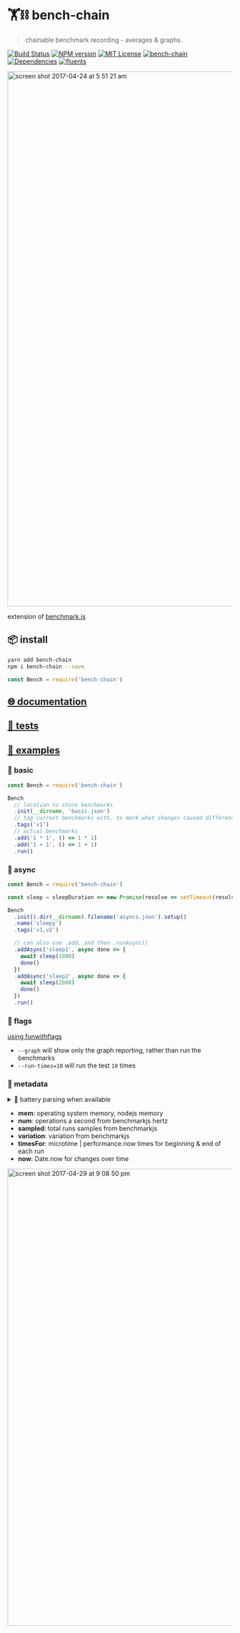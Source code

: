 # 🏋️⛓ bench-chain

> chainable benchmark recording - averages & graphs.

[![Build Status][travis-image]][travis-url]
[![NPM version][bench-chain-npm-image]][bench-chain-npm-url]
[![MIT License][license-image]][license-url]
[![bench-chain][gitter-badge]][gitter-url]
[![Dependencies][david-deps-img]][david-deps-url]
[![fluents][fluents-image]][fluents-url]

[fluents-image]: https://img.shields.io/badge/⛓-fluent-9659F7.svg
[fluents-url]: https://www.npmjs.com/package/flipchain

[bench-chain-npm-image]: https://img.shields.io/npm/v/bench-chain.svg
[bench-chain-npm-url]: https://npmjs.org/package/bench-chain
[license-image]: http://img.shields.io/badge/license-mit-blue.svg?style=flat
[license-url]: https://spdx.org/licenses/mit
[gitter-badge]: https://img.shields.io/gitter/room/bench-chain/pink.svg
[gitter-url]: https://gitter.im/bench-chain/Lobby

[travis-image]: https://travis-ci.org/${org}/bench-chain.svg?branch=master
[travis-url]: https://travis-ci.org/bench-chain/bench-chain

[david-deps-img]: https://david-dm.org/bench-chain/bench-chain.svg
[david-deps-url]: https://david-dm.org/bench-chain/bench-chain

<img width="1199" alt="screen shot 2017-04-24 at 5 51 21 am" src="https://cloud.githubusercontent.com/assets/4022631/25358171/616dcc44-28f5-11e7-80ab-883ce5a9ae9a.png">

<!--
[![Standard JS Style][standard-image]][standard-url]
[standard-image]: https://img.shields.io/badge/%F0%9F%91%95%20code%20style-standard%2Bes6+-blue.svg
[standard-url]: https://github.com/aretecode/eslint-config-aretecode
-->

extension of [benchmark.js](https://benchmarkjs.com/)

## 📦 install
```bash
yarn add bench-chain
npm i bench-chain --save
```

```js
const Bench = require('bench-chain')
```

## [🌐 documentation](./docs)
## [🔬 tests](./tests)
## [📘 examples](./examples)

### 👋 basic
```js
const Bench = require('bench-chain')

Bench
  // location to store benchmarks
  .init(__dirname, 'basic.json')
  // tag current benchmarks with, to mark what changes caused differences
  .tags('v1')
  // actual benchmarks
  .add('1 * 1', () => 1 * 1)
  .add('1 + 1', () => 1 + 1)
  .run()
```

### 💍 async
```js
const Bench = require('bench-chain')

const sleep = sleepDuration => new Promise(resolve => setTimeout(resolve, sleepDuration))

Bench
  .init().dir(__dirname).filename('asyncs.json').setup()
  .name('sleepy')
  .tags('v1,v2')

  // can also use .add, and then .runAsync()
  .addAsync('sleep1', async done => {
    await sleep(1000)
    done()
  })
  .addAsync('sleep2', async done => {
    await sleep(2000)
    done()
  })
  .run()
```


### 🚩 flags

[using funwithflags](https://github.com/aretecode/funwithflags)

* `--graph` will show only the graph reporting, rather than run the benchmarks
* `--run-times=10` will run the test `10` times


### 📇 metadata

<details>
  <summary>🔋 battery parsing when available</summary>
  - will be used for comparing more benchmark results with averages
  - amperage (number)
  - currentCapacity (number)
  - percent (number)
  - charging (boolean)
  - temp (number)
</details>

- **mem**: operating system memory, nodejs memory
- **num**: operations a second from benchmarkjs hertz
- **sampled**: total runs samples from benchmarkjs
- **variation**: variation from benchmarkjs
- **timesFor**: microtime | performance.now times for beginning & end of each run
- **now**: Date.now for changes over time

<img width="1024" alt="screen shot 2017-04-29 at 9 08 50 pm" src="https://cloud.githubusercontent.com/assets/4022631/25561422/1aede9b4-2d20-11e7-8da3-9573ebecefa7.png">


<!-- ### in the wild -->
